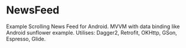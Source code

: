# NewsFeed

Example Scrolling News Feed for Android. MVVM with data binding like Android sunflower example. Utilises: Dagger2, Retrofit, OKHttp, GSon, Espresso, Glide. 

